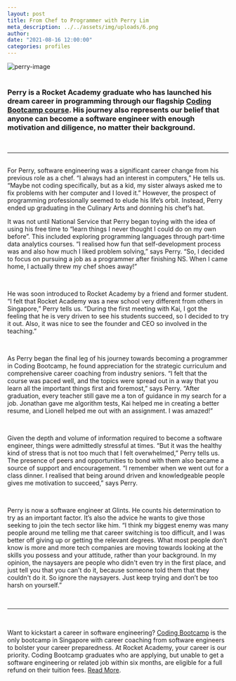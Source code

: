 ```yaml
---
layout: post
title: From Chef to Programmer with Perry Lim
meta_description: ../../assets/img/uploads/6.png
author:
date: "2021-08-16 12:00:00"
categories: profiles
---
```


![perry-image](../../assets/img/uploads/6.png)
<br><br>

### Perry is a Rocket Academy graduate who has launched his dream career in programming through our flagship [Coding Bootcamp course](https://www.rocketacademy.co/courses/bootcamp). His journey also represents our belief that anyone can become a software engineer with enough motivation and diligence, no matter their background.

<br>

---

<br>
For Perry, software engineering was a significant career change from his previous role as a chef. “I always had an interest in computers,” He tells us. “Maybe not coding specifically, but as a kid, my sister always asked me to fix problems with her computer and I loved it.” However, the prospect of programming professionally seemed to elude his life’s orbit. Instead, Perry ended up graduating in the Culinary Arts and donning his chef’s hat.

<br>

It was not until National Service that Perry began toying with the idea of using his free time to “learn things I never thought I could do on my own before”. This included exploring programming languages through part-time data analytics courses. “I realised how fun that self-development process was and also how much I liked problem solving,” says Perry. “So, I decided to focus on pursuing a job as a programmer after finishing NS. When I came home, I actually threw my chef shoes away!”

<br>

He was soon introduced to Rocket Academy by a friend and former student. “I felt that Rocket Academy was a new school very different from others in Singapore,” Perry tells us. “During the first meeting with Kai, I got the feeling that he is very driven to see his students succeed, so I decided to try it out. Also, it was nice to see the founder and CEO so involved in the teaching.”

<br>

As Perry began the final leg of his journey towards becoming a programmer in Coding Bootcamp, he found appreciation for the strategic curriculum and comprehensive career coaching from industry seniors. “I felt that the course was paced well, and the topics were spread out in a way that you learn all the important things first and foremost,” says Perry. “After graduation, every teacher still gave me a ton of guidance in my search for a job. Jonathan gave me algorithm tests, Kai helped me in creating a better resume, and Lionell helped me out with an assignment. I was amazed!”

<br>

Given the depth and volume of information required to become a software engineer, things were admittedly stressful at times. “But it was the healthy kind of stress that is not too much that I felt overwhelmed,” Perry tells us. The presence of peers and opportunities to bond with them also became a source of support and encouragement. “I remember when we went out for a class dinner. I realised that being around driven and knowledgeable people gives me motivation to succeed,” says Perry.

<br>

Perry is now a software engineer at Glints. He counts his determination to try as an important factor. It’s also the advice he wants to give those seeking to join the tech sector like him. “I think my biggest enemy was many people around me telling me that career switching is too difficult, and I was better off giving up or getting the relevant degrees. What most people don't know is more and more tech companies are moving towards looking at the skills you possess and your attitude, rather than your background. In my opinion, the naysayers are people who didn't even try in the first place, and just tell you that you can't do it, because someone told them that they couldn't do it. So ignore the naysayers. Just keep trying and don’t be too harsh on yourself.”

<br>

---

<br>

Want to kickstart a career in software engineering? <a href="https://www.rocketacademy.co/courses/bootcamp">Coding Bootcamp</a> is the only bootcamp in Singapore with career coaching from software engineers to bolster your career preparedness.
At Rocket Academy, your career is our priority. Coding Bootcamp graduates who are applying, but unable to get a software engineering or related job within six months, are eligible for a full refund on their tuition fees. <a href="https://www.rocketacademy.co/courses/bootcamp">Read More</a>.<br><br>
